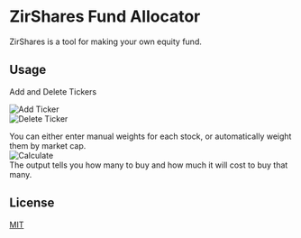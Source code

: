# ZirShares Fund Allocator

ZirShares is a tool for making your own equity fund.

## Usage
Add and Delete Tickers  
  
![Add Ticker](https://i.gyazo.com/d5f0c388415e106a205ff0592be6921d.gif)  
![Delete Ticker](https://i.gyazo.com/4076bfc6321754cb82760d12cf40c3e1.gif)   
  
You can either enter manual weights for each stock, or automatically weight them by market cap.  
![Calculate](https://i.gyazo.com/cae44b300565a4d05bcbe29752e58097.gif)  
The output tells you how many to buy and how much it will cost to buy that many.  
  
## License
[MIT](https://choosealicense.com/licenses/mit/)
 
